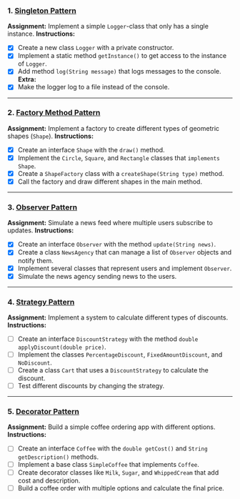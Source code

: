 ### 1. [**Singleton Pattern**](https://github.com/alexjons987/DesignPatternAssignments/tree/master/src/singleton)
**Assignment:** Implement a simple `Logger`-class that only has a single instance.
**Instructions:**
- [x] Create a new class `Logger` with a private constructor.
- [x] Implement a static method `getInstance()` to get access to the instance of `Logger`.
- [x] Add method `log(String message)` that logs messages to the console.  
**Extra:**
- [x] Make the logger log to a file instead of the console.

---

### 2. [**Factory Method Pattern**](https://github.com/alexjons987/DesignPatternAssignments/tree/master/src/factory/method)
**Assignment:** Implement a factory to create different types of geometric shapes (`Shape`).
**Instructions:**
- [x] Create an interface `Shape` with the `draw()` method.
- [x] Implement the `Circle`, `Square`, and `Rectangle` classes that `implements Shape`.
- [x] Create a `ShapeFactory` class with a `createShape(String type)` method.
- [x] Call the factory and draw different shapes in the main method.

---

### 3. [**Observer Pattern**](https://github.com/alexjons987/DesignPatternAssignments/tree/master/src/observer/pattern)
**Assignment:** Simulate a news feed where multiple users subscribe to updates.
**Instructions:**
- [x] Create an interface `Observer` with the method `update(String news)`.
- [x] Create a class `NewsAgency` that can manage a list of `Observer` objects and notify them.
- [x] Implement several classes that represent users and implement `Observer`.
- [x] Simulate the news agency sending news to the users.

---

### 4. [**Strategy Pattern**](https://github.com/alexjons987/DesignPatternAssignments/tree/master/src/strategy/pattern)
**Assignment:** Implement a system to calculate different types of discounts.
**Instructions:**
- [ ] Create an interface `DiscountStrategy` with the method `double applyDiscount(double price)`.
- [ ] Implement the classes `PercentageDiscount`, `FixedAmountDiscount`, and `NoDiscount`.
- [ ] Create a class `Cart` that uses a `DiscountStrategy` to calculate the discount.
- [ ] Test different discounts by changing the strategy.

---

### 5. [**Decorator Pattern**](https://github.com/alexjons987/DesignPatternAssignments/tree/master/src/decorator/pattern)
**Assignment:** Build a simple coffee ordering app with different options.
**Instructions:**
- [ ] Create an interface `Coffee` with the `double getCost()` and `String getDescription()` methods.
- [ ] Implement a base class `SimpleCoffee` that implements `Coffee`.
- [ ] Create decorator classes like `Milk`, `Sugar`, and `WhippedCream` that add cost and description.
- [ ] Build a coffee order with multiple options and calculate the final price.
